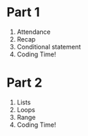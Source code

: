 # Part 1
1. Attendance
2. Recap
3. Conditional statement
4. Coding Time!

# Part 2
1. Lists
2. Loops
3. Range
4. Coding Time!

